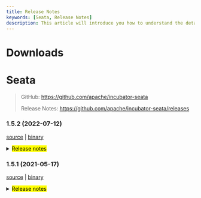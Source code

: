 ```yaml
---
title: Release Notes
keywords: [Seata, Release Notes]
description: This article will introduce you how to understand the details of each version and upgrade matters needing attention.
---
```



# Downloads

# Seata

> GitHub: https://github.com/apache/incubator-seata
>
> Release Notes: https://github.com/apache/incubator-seata/releases

### 1.5.2 (2022-07-12)

[source](https://github.com/apache/incubator-seata/archive/v1.5.2.zip) |
[binary](https://github.com/apache/incubator-seata/releases/download/v1.5.2/seata-server-1.5.2.zip)

<details>
  <summary><mark>Release notes</mark></summary>


### Seata 1.5.2

Seata 1.5.2 Released.

Seata is an easy-to-use, high-performance, open source distributed transaction solution.

The version is updated as follows:

### feature：
- [[#4661](https://github.com/apache/incubator-seata/pull/4713)] support xid load balance
- [[#4676](https://github.com/apache/incubator-seata/pull/4676)] support server to expose Nacos services by mounting SLB
- [[#4642](https://github.com/apache/incubator-seata/pull/4642)] support batch message parallel processing
- [[#4567](https://github.com/apache/incubator-seata/pull/4567)] support where method condition(find_in_set)


### bugfix：
- [[#4515](https://github.com/apache/incubator-seata/pull/4515)] fix the error of SeataTCCFenceAutoConfiguration when database unused
- [[#4661](https://github.com/apache/incubator-seata/pull/4661)] fix sql exception with PostgreSQL in module console
- [[#4667](https://github.com/apache/incubator-seata/pull/4682)] fix the exception in RedisTransactionStoreManager for update map During iteration
- [[#4678](https://github.com/apache/incubator-seata/pull/4678)] fix the error of key transport.enableRmClientBatchSendRequest cache penetration if not configure
- [[#4701](https://github.com/apache/incubator-seata/pull/4701)] fix missing command line args
- [[#4607](https://github.com/apache/incubator-seata/pull/4607)] fix bug on skipping lock check
- [[#4696](https://github.com/apache/incubator-seata/pull/4696)] fix oracle database insert value
- [[#4726](https://github.com/apache/incubator-seata/pull/4726)] fix batch message send may return NullPointException
- [[#4729](https://github.com/apache/incubator-seata/pull/4729)] fix set AspectTransactional.rollbackForClassName with wrong value
- [[#4653](https://github.com/apache/incubator-seata/pull/4653)] fix the sql exception when pk is non-numeric in INSERT_ON_DUPLICATE SQL

### optimize：
- [[#4650](https://github.com/apache/incubator-seata/pull/4650)] fix some security vulnerabilities
- [[#4670](https://github.com/apache/incubator-seata/pull/4670)] optimize the thread pool size of branchResultMessageExecutor
- [[#4662](https://github.com/apache/incubator-seata/pull/4662)] optimize rollback transaction metrics
- [[#4693](https://github.com/apache/incubator-seata/pull/4693)] optimize the console navigation bar
- [[#4700](https://github.com/apache/incubator-seata/pull/4700)] fix maven-compiler-plugin and maven-resources-plugin execute failed
- [[#4711](https://github.com/apache/incubator-seata/pull/4711)] separate lib dependencies for deployments
- [[#4720](https://github.com/apache/incubator-seata/pull/4720)] optimize pom description
- [[#4728](https://github.com/apache/incubator-seata/pull/4728)] upgrade logback dependency to 1.2.9
- [[#4745](https://github.com/apache/incubator-seata/pull/4745)] support mysql8 in release package
- [[#4626](https://github.com/apache/incubator-seata/pull/4626)] Replace `flatten-maven-plugin` with `easyj-maven-plugin` to fix the conflict between `shade` and `flatten`
- [[#4629](https://github.com/apache/incubator-seata/pull/4629)] check relation of before status and after status when updating global session
- [[#4662](https://github.com/apache/incubator-seata/pull/4662)] make EnhancedServiceLoader more readable

### test:

- [[#4544](https://github.com/apache/incubator-seata/pull/4544)] optimize jackson dependencies in TransactionContextFilterTest
- [[#4731](https://github.com/apache/incubator-seata/pull/4731)] fix UT failed in AsyncWorkerTest and LockManagerTest

Thanks to these contributors for their code commits. Please report an unintended omission.

<!-- Please make sure your Github ID is in the list below -->
- [slievrly](https://github.com/slievrly)
- [pengten](https://github.com/pengten)
- [YSF-A](https://github.com/YSF-A)
- [tuwenlin](https://github.com/tuwenlin)
- [Ifdevil](https://github.com/Ifdevil)
- [wingchi-leung](https://github.com/wingchi-leung)
- [liurong](https://github.com/robynron)
- [opelok-z](https://github.com/opelok-z)
- [funky-eyes](https://github.com/funky-eyes)
- [2129zxl](https://github.com/2129zxl)
- [Smery-lxm](https://github.com/Smery-lxm)
- [doubleDimple](https://github.com/doubleDimple)
- [wangliang181230](https://github.com/wangliang181230)
- [Bughue](https://github.com/Bughue)
- [AYue-94](https://github.com/AYue-94)
- [lingxiao-wu](https://github.com/lingxiao-wu)
- [caohdgege](https://github.com/caohdgege)

Also, we receive many valuable issues, questions and advices from our community. Thanks for you all.

#### Link

- **Seata:** https://github.com/apache/incubator-seata
- **Seata-Samples:** https://github.com/apache/incubator-seata-samples
- **Release:** https://github.com/apache/incubator-seata/releases
- **WebSite:** https://seata.apache.org

</details>

### 1.5.1 (2021-05-17)

[source](https://github.com/apache/incubator-seata/archive/v1.5.1.zip) |
[binary](https://github.com/apache/incubator-seata/releases/download/v1.5.1/seata-server-1.5.1.zip)

<details>
  <summary><mark>Release notes</mark></summary>

### feature：
- [[#4115](https://github.com/apache/incubator-seata/pull/4115) ] support console management
- [[#3472](https://github.com/apache/incubator-seata/pull/3472) ] add redisLocker's lua mode
- [[#3575](https://github.com/apache/incubator-seata/pull/3575) ] support the mixed use of different storages of locks and sessions
- [[#3374](https://github.com/apache/incubator-seata/pull/3374) ] add a Executor for INSERT ON DUPLICATE KEY UPDATE
- [[#3642](https://github.com/apache/incubator-seata/pull/3642) ] provide an api to share tcc phase-1's params to phase-2
- [[#3064](https://github.com/apache/incubator-seata/pull/3064) ] support configuring the order of the TM and TCC interceptor
- [[#2852](https://github.com/apache/incubator-seata/pull/2852) ] support configuring scan target for GlobalTransactionScanner
- [[#3683](https://github.com/apache/incubator-seata/pull/3683) ] support redis distributed lock to prevent multi TC competition
- [[#3545](https://github.com/apache/incubator-seata/pull/3545) ] TCC mode support idempotent and anti hanging
- [[#3009](https://github.com/apache/incubator-seata/pull/3009) ] support server start with springboot and config with application.yaml
- [[#3652](https://github.com/apache/incubator-seata/pull/3652) ] support APM with SkyWalking
- [[#3823](https://github.com/apache/incubator-seata/pull/3823) ] TCC mode supports customized parameters list of the method in phase two
- [[#3642](https://github.com/apache/incubator-seata/pull/3642) ] TCC mode's try method supports passing `BusinessActionContext` implicitly
- [[#3856](https://github.com/apache/incubator-seata/pull/3856) ] support edas-hsf RPC framework
- [[#3880](https://github.com/apache/incubator-seata/pull/3880) ] contributing md support chinese.
- [[#2568](https://github.com/apache/incubator-seata/pull/2568) ] support GlobalTransactionInterceptor expression
- [[#3886](https://github.com/apache/incubator-seata/pull/3886) ] support the registry center network preferences
- [[#3869](https://github.com/apache/incubator-seata/pull/3869) ] support get configuration from environment
- [[#3906](https://github.com/apache/incubator-seata/pull/3906) ] support SPI unload
- [[#3668](https://github.com/apache/incubator-seata/pull/3668) ] support kotlin coroutine
- [[#3968](https://github.com/apache/incubator-seata/pull/3968) ] support brpc-java RPC framework
- [[#4134](https://github.com/apache/incubator-seata/pull/4134) ] init the console basic code
- [[#4268](https://github.com/apache/incubator-seata/pull/4268) ] query global session in the file mode
- [[#4281](https://github.com/apache/incubator-seata/pull/4281) ] query global session and global lock in the redis mode
- [[#4293](https://github.com/apache/incubator-seata/pull/4293) ] get global lock in the file mode
- [[#4335](https://github.com/apache/incubator-seata/pull/4335) ] Realize configuration center upload configuration interactive script (nacos,etcd3)
- [[#4360](https://github.com/apache/incubator-seata/pull/4360) ] Realize configuration center upload configuration interactive script (apollo,consul,zk)
- [[#4320](https://github.com/apache/incubator-seata/pull/4320) ] realize the interface of console: get global session and global lock in the db mode
- [[#4435](https://github.com/apache/incubator-seata/pull/4435) ] console front-end page implementation
- [[#4480](https://github.com/apache/incubator-seata/pull/4480) ] implementation of DefaultAuthSigner
- [[#3870](https://github.com/apache/incubator-seata/pull/3870) ] make seata-bom be the real Bill-Of-Material
- [[#3487](https://github.com/apache/incubator-seata/pull/3487) ] add db realization for distribute lock
- [[#3889](https://github.com/apache/incubator-seata/pull/3889) ] registry add heartbeat
- [[#3951](https://github.com/apache/incubator-seata/pull/3951) ] support zstd compressor
- [[#2838](https://github.com/apache/incubator-seata/pull/2838) ] Saga support auto configuration in the spring boot project

### bugfix：
- [[#3497](https://github.com/apache/incubator-seata/pull/3497) ] fix tcc phase two response timeout exception
- [[#3686](https://github.com/apache/incubator-seata/pull/3686) ] fix NPE and wrong cluster name of Apollo
- [[#3702](https://github.com/apache/incubator-seata/pull/3702) ] fix some comments
- [[#3716](https://github.com/apache/incubator-seata/pull/3716) ] fix the problem in the findTargetClass method
- [[#3717](https://github.com/apache/incubator-seata/pull/3717) ] fix typo of interval
- [[#3773](https://github.com/apache/incubator-seata/pull/3773) ] fix consul not found tc cluster
- [[#3695](https://github.com/apache/incubator-seata/pull/3695) ] fix mariadb unable to create XA connection
- [[#3783](https://github.com/apache/incubator-seata/pull/3783) ] fix the problem that store mode does not take effect
- [[#3740](https://github.com/apache/incubator-seata/pull/3740) ] fix that `LocalThread` is not cleared when the `Saga` transaction ends
- [[#3792](https://github.com/apache/incubator-seata/pull/3792) ] fix the Server can't find redis-host property
- [[#3828](https://github.com/apache/incubator-seata/pull/3828) ] fix StringUtils StackOverflowError
- [[#3817](https://github.com/apache/incubator-seata/pull/3817) ] fix TC SkyWalking topo calling node not gather
- [[#3803](https://github.com/apache/incubator-seata/pull/3803) ] fix ReflectionUtil throw unexpected exception
- [[#3879](https://github.com/apache/incubator-seata/pull/3879) ] fix postgresql multi schema throw not found channel exception
- [[#3881](https://github.com/apache/incubator-seata/pull/3881) ] fix getConfig with different default value return the first
- [[#3897](https://github.com/apache/incubator-seata/pull/3897) ] fix LocalDataTime type in FastjsonUndoLogParser can't be rollback
- [[#3901](https://github.com/apache/incubator-seata/pull/3901) ] fix seataio/seata-server servlet-api conflict
- [[#3931](https://github.com/apache/incubator-seata/pull/3931) ] fix the wrong path and filename when dump the jvm memory for analysis
- [[#3978](https://github.com/apache/incubator-seata/pull/3978) ] fix NPE cause by future timeout
- [[#4266](https://github.com/apache/incubator-seata/pull/4266) ] fix register branch and release lock failed when the size of rows that modified is greater than 1000 in oracle
- [[#3949](https://github.com/apache/incubator-seata/pull/3949) ] fix the problem that `nacos-config.py` will not skip blank options. fix bug that split options may cause content loss
- [[#3988](https://github.com/apache/incubator-seata/pull/3988) ] fix the problem that nacos not found user when password has special characters
- [[#3998](https://github.com/apache/incubator-seata/pull/3998) ] fix the NPE of jedis multi.exec
- [[#4011](https://github.com/apache/incubator-seata/pull/4011) ] fix can not get properties of distributed-lock-table in springboot
- [[#4025](https://github.com/apache/incubator-seata/pull/4025) ] fix potential database resource leak
- [[#4023](https://github.com/apache/incubator-seata/pull/4023) ] fix the problem that the xid is not cleared in some scenes of dubbo
- [[#4039](https://github.com/apache/incubator-seata/pull/4039) ] fix RM did not clear XID after the local transaction threw an exception
- [[#4032](https://github.com/apache/incubator-seata/pull/4032) ] fix ApplicationContext already closed problem when Seata server using ShutdownHook to destroy
- [[#4074](https://github.com/apache/incubator-seata/pull/4074) ] fix prevents XA mode resource suspension
- [[#4107](https://github.com/apache/incubator-seata/pull/4107) ] fix deadlock problems during project construction
- [[#4158](https://github.com/apache/incubator-seata/pull/4158) ] fix the logback can't load the `RPC_PORT`
- [[#4162](https://github.com/apache/incubator-seata/pull/4162) ] fix correct built-in properties for redis registry
- [[#4165](https://github.com/apache/incubator-seata/pull/4165) ] fix `StringUtils.toString(obj)` throw `ClassCastException` when the obj is primitive data array
- [[#4169](https://github.com/apache/incubator-seata/pull/4169) ] fix xa mode originalConnection has been closed, cause PhaseTwo fail to execute
- [[#4177](https://github.com/apache/incubator-seata/pull/4177) ] fix the problem of accidentally releasing the global lock
- [[#4174](https://github.com/apache/incubator-seata/pull/4174) ] fix delete undo log connection already closed
- [[#4189](https://github.com/apache/incubator-seata/pull/4189) ] fix the `kafka-appender.xml` and `logstash-appender.xml`
- [[#4213](https://github.com/apache/incubator-seata/pull/4213) ] fix code for "sessionMode" not execute problem
- [[#4220](https://github.com/apache/incubator-seata/pull/4220) ] fix some problems with `zstd` compressor and add the version of the `kotlin-maven-plugin`
- [[#4222](https://github.com/apache/incubator-seata/pull/4222) ] fix could not rollback when insert field list is empty
- [[#4253](https://github.com/apache/incubator-seata/pull/4253) ] update executor store the actually modified columns but not only the columns in set condition
- [[#4276](https://github.com/apache/incubator-seata/pull/4276) ] fix seata-test module UT not work
- [[#4278](https://github.com/apache/incubator-seata/pull/4278) ] fix the problem that mysql's Blob/Clob/NClob data type cannot be deserialized
- [[#4302](https://github.com/apache/incubator-seata/pull/4302) ] fix the problem that other ORMs may not be able to obtain the auto-incrementing primary key value
- [[#4233](https://github.com/apache/incubator-seata/pull/4233) ] fix data remanence problems in lock and branch under specific circumstances.
- [[#4308](https://github.com/apache/incubator-seata/pull/4308) ] fix the TableMetaCache parsing problem with the same table under multiple Postgresql schemas
- [[#4326](https://github.com/apache/incubator-seata/pull/4326) ] fix inability to build Executor when using mariadb driver
- [[#4355](https://github.com/apache/incubator-seata/pull/4355) ] fix mysql-loadbalance resource id error
- [[#4310](https://github.com/apache/incubator-seata/pull/4310) ] fix the problem that failed to obtain the self increment ID of MySQL database through "select last_insert_id"
- [[#4331](https://github.com/apache/incubator-seata/pull/4331) ] fix dirty write check exception that may occur when using ONLY_CARE_UPDATE_COLUMNS configuration
- [[#4228](https://github.com/apache/incubator-seata/pull/4228) ] fix resource suspension in xa mode caused by choose other ip as channel alternative
- [[#4408](https://github.com/apache/incubator-seata/pull/4408) ] fix the invalid environment variable in container env
- [[#4441](https://github.com/apache/incubator-seata/pull/4441) ] fix the problem that pipelined resources are not closed in redis mode and add branchSession judge branchSessions is not null
- [[#4438](https://github.com/apache/incubator-seata/pull/4438) ] fix the problem that GlobalSession could not be deleted normally in the case of delayed deletion in the file mode of the develop branch
- [[#4432](https://github.com/apache/incubator-seata/pull/4432) ] fix the inability to get some remote configurations
- [[#4452](https://github.com/apache/incubator-seata/pull/4452) ] fix the change log of 'service.disableGlobalTransaction' config
- [[#4449](https://github.com/apache/incubator-seata/pull/4449) ] fix redis mode page npe and optimize get globalSession on average
- [[#4459](https://github.com/apache/incubator-seata/pull/4459) ] fix the failure to obtain before image and after image on oracle and pgsql of the develop branch
- [[#4471](https://github.com/apache/incubator-seata/pull/4471) ] in branch 'develop', fix the error when service.vgroupMapping change
- [[#4474](https://github.com/apache/incubator-seata/pull/4474) ] fix Mysql multi-bit Bit type field rollback error
- [[#4492](https://github.com/apache/incubator-seata/pull/4492) ] fix the failure to update cluster list dynamically when use eureka of the develop branch
- [[#4535](https://github.com/apache/incubator-seata/pull/4535) ] fix FileSessionManagerTest fail
- [[#4561](https://github.com/apache/incubator-seata/pull/4561) ] fix allSessions/findGlobalSessions may return null and cause npe
- [[#4505](https://github.com/apache/incubator-seata/pull/4505) ] fix fastjson serialization of time data types
- [[#4579](https://github.com/apache/incubator-seata/pull/4579) ] fix prepareUndoLogAll of MySQLInsertOrUpdateExecutor
- [[#4005](https://github.com/apache/incubator-seata/pull/4005) ] fix PK constraint name isn't the same as the unique index name which is belong to PK
- [[#4062](https://github.com/apache/incubator-seata/pull/4062) ] fix saga complex parameter deserialization problem
- [[#4199](https://github.com/apache/incubator-seata/pull/4199) ] fix rpc tm request timeout
- [[#4352](https://github.com/apache/incubator-seata/pull/4352) ] fix some problem of the sql parser
- [[#4487](https://github.com/apache/incubator-seata/pull/4487) ] fix remove Pagination hideOnlyOnePage attribute
- [[#4449](https://github.com/apache/incubator-seata/pull/4449) ] fix optimize redis limit and fix redis page bug
- [[#4608](https://github.com/apache/incubator-seata/pull/4608) ] fix test case
- [[#3110](https://github.com/apache/incubator-seata/pull/3110) ] fix the problem of unit test


### optimize：
- [[#4163](https://github.com/apache/incubator-seata/pull/4163) ] improve CONTRIBUTING docs
- [[#3678](https://github.com/apache/incubator-seata/pull/3678) ] supplement missing configuration and new version documents
- [[#3654](https://github.com/apache/incubator-seata/pull/3654) ] fix typo,applicationContex -> applicationContext
- [[#3615](https://github.com/apache/incubator-seata/pull/3615) ] asynchronous deletion after the transaction is committed
- [[#3687](https://github.com/apache/incubator-seata/pull/3687) ] fix the case that could not retry acquire global lock
- [[#3689](https://github.com/apache/incubator-seata/pull/3689) ] modify the attribute prefix in the file file.properties
- [[#3528](https://github.com/apache/incubator-seata/pull/3528) ] optimize the memory footprint of redis mode
- [[#3700](https://github.com/apache/incubator-seata/pull/3700) ] optimize the speed of buildLockKey
- [[#3588](https://github.com/apache/incubator-seata/pull/3588) ] optimize the logic of datasource auto proxy
- [[#3626](https://github.com/apache/incubator-seata/pull/3626) ] remove repeat change status
- [[#3722](https://github.com/apache/incubator-seata/pull/3722) ] add the basic code of distributed lock
- [[#3713](https://github.com/apache/incubator-seata/pull/3713) ] unified the default value of enableClientBatchSendRequest
- [[#3120](https://github.com/apache/incubator-seata/pull/3120) ] optimize `Configuration` and add unit tests
- [[#3735](https://github.com/apache/incubator-seata/pull/3735) ] do not load `LoadBalance` if not necessary
- [[#3770](https://github.com/apache/incubator-seata/pull/3770) ] close the `Closeable` and optimize some code
- [[#3627](https://github.com/apache/incubator-seata/pull/3627) ] use TreeMap instead of the LinkedHashMap in TableMeta to compatible high level MySQL
- [[#3760](https://github.com/apache/incubator-seata/pull/3760) ] opt the logback's config of `seata-server`
- [[#3765](https://github.com/apache/incubator-seata/pull/3765) ] Transfer the operation of adding configuration class from 'AutoConfiguration' to 'EnvironmentPostProcessor'
- [[#3730](https://github.com/apache/incubator-seata/pull/3730) ] Refactoring the code of TCC mode
- [[#3820](https://github.com/apache/incubator-seata/pull/3820) ] add column `action_name` to the `tcc_fence_log`
- [[#3738](https://github.com/apache/incubator-seata/pull/3738) ] `JacksonUndoLogParser` supports to parsing `LocalDateTime`
- [[#3794](https://github.com/apache/incubator-seata/pull/3794) ] optimize the packaging of `seata-server`
- [[#3795](https://github.com/apache/incubator-seata/pull/3795) ] optimize zk registry lookup performance
- [[#3840](https://github.com/apache/incubator-seata/pull/3840) ] optimiza `apm-skwalking` operation method to generate rules
- [[#3834](https://github.com/apache/incubator-seata/pull/3834) ] optimize `seata-distribution` add `apm-seata-skywalking`
- [[#3847](https://github.com/apache/incubator-seata/pull/3847) ] optimize ConcurrentHashMap.newKeySet replace ConcurrentSet
- [[#3311](https://github.com/apache/incubator-seata/pull/3311) ] supports reading all configurations from a single Consul key
- [[#3849](https://github.com/apache/incubator-seata/pull/3849) ] optimize string concat
- [[#3890](https://github.com/apache/incubator-seata/pull/3890) ] optimize only the inserted fields are checked
- [[#3895](https://github.com/apache/incubator-seata/pull/3895) ] optimize decode exception
- [[#3898](https://github.com/apache/incubator-seata/pull/3898) ] add jib-maven-plugin
- [[#3904](https://github.com/apache/incubator-seata/pull/3904) ] ehance metrics and fix seata-server UT not work
- [[#3212](https://github.com/apache/incubator-seata/pull/3212) ] optimize recognize sql in limit and order by
- [[#3905](https://github.com/apache/incubator-seata/pull/3905) ] optimize nacos-config.sh to support ash
- [[#3935](https://github.com/apache/incubator-seata/pull/3935) ] optimize Send redis command at one time using pipeline
- [[#3916](https://github.com/apache/incubator-seata/pull/3916) ] optimize determine whether the server in the register is alive
- [[#3918](https://github.com/apache/incubator-seata/pull/3918) ] cache reflection results of the fields and methods
- [[#3898](https://github.com/apache/incubator-seata/pull/3898) ] add jib-maven-plugin
- [[#3907](https://github.com/apache/incubator-seata/pull/3907) ] optimize set server port
- [[#3912](https://github.com/apache/incubator-seata/pull/3912) ] support config JVM param in env
- [[#3939](https://github.com/apache/incubator-seata/pull/3939) ] use map instead of if else judge for more change in the future
- [[#3955](https://github.com/apache/incubator-seata/pull/3955) ] add a start banner for seata
- [[#3954](https://github.com/apache/incubator-seata/pull/3954) ] replace @Deprecated getOwnernName to getOwnerName in druid
- [[#3981](https://github.com/apache/incubator-seata/pull/3981) ] optimize service port priority
- [[#4013](https://github.com/apache/incubator-seata/pull/4013) ] optimize channel alive check
- [[#3982](https://github.com/apache/incubator-seata/pull/3982) ] optimize readme doc and upgrade some dependencies
- [[#3949](https://github.com/apache/incubator-seata/pull/3949) ] `nacos-config.py` support default parameters and optional input parameters
- [[#3991](https://github.com/apache/incubator-seata/pull/3991) ] disable listening in the FileConfiguration center in Springboot
- [[#3994](https://github.com/apache/incubator-seata/pull/3994) ] Optimize the mechanism of periodically deleting tasks in the `tcc_fence_log` table
- [[#3327](https://github.com/apache/incubator-seata/pull/3327) ] supports reading all configurations from a single Etcd3 key
- [[#4001](https://github.com/apache/incubator-seata/pull/4001) ] support to read YML configuration from Nacos, Zookeeper, Consul, Etcd3
- [[#4017](https://github.com/apache/incubator-seata/pull/4017) ] optimize file configuration
- [[#4018](https://github.com/apache/incubator-seata/pull/4018) ] optimize Apollo configuration
- [[#4021](https://github.com/apache/incubator-seata/pull/4021) ] optimize Nacos、Consul、Zookeeper、Etcd3 configuration
- [[#4034](https://github.com/apache/incubator-seata/pull/4034) ] optimize Nacos, Consul, Zookeeper and Etcd3 configuration Junit test Class
- [[#4055](https://github.com/apache/incubator-seata/pull/4055) ] optimize NetUtil#getLocalAddress0
- [[#4086](https://github.com/apache/incubator-seata/pull/4086) ] optimize lazily load branch transactions and task scheduling
- [[#4056](https://github.com/apache/incubator-seata/pull/4056) ] optimize the DurationUtil
- [[#4103](https://github.com/apache/incubator-seata/pull/4103) ] optimize AbstractLockManager#collectRowLocks logic
- [[#3733](https://github.com/apache/incubator-seata/pull/3733) ] optimize acquire lock logic
- [[#4144](https://github.com/apache/incubator-seata/pull/4144) ] support default configuration of tx-service-group
- [[#4157](https://github.com/apache/incubator-seata/pull/4157) ] optimize client batch sending.
- [[#4191](https://github.com/apache/incubator-seata/pull/4191) ] support rpc timeout can be customized.
- [[#4216](https://github.com/apache/incubator-seata/pull/4216) ] no more attempt to clean undolog for none AT mode
- [[#4176](https://github.com/apache/incubator-seata/pull/4176) ] use expire key instead hash when using redis as registry center.
- [[#4196](https://github.com/apache/incubator-seata/pull/4196) ] tc batch response to client.
- [[#4212](https://github.com/apache/incubator-seata/pull/4212) ] optimize the interface of the console
- [[#4237](https://github.com/apache/incubator-seata/pull/4237) ] skip check lock when all the before image is empty
- [[#4251](https://github.com/apache/incubator-seata/pull/4251) ] optimize partial code handling
- [[#4262](https://github.com/apache/incubator-seata/pull/4262) ] optimize tcc module code handling
- [[#4235](https://github.com/apache/incubator-seata/pull/4235) ] optimize instance saved in eureka
- [[#4277](https://github.com/apache/incubator-seata/pull/4277) ] optimize acquire lock return fail-fast code in redis-pipeline mode.
- [[#4284](https://github.com/apache/incubator-seata/pull/4284) ] support authentication of MSE-Nacos with ak/sk
- [[#4299](https://github.com/apache/incubator-seata/pull/4299) ] optimize exceptions to make them friendly
- [[#4300](https://github.com/apache/incubator-seata/pull/4300) ] optimize let DefaultCoordinator invoke NettyRemotingServer's close method,no longer closed by ServerRunner
- [[#4270](https://github.com/apache/incubator-seata/pull/4270) ] improve the performance of global commit and global rollback, asynchronous branch transaction cleanup
- [[#4307](https://github.com/apache/incubator-seata/pull/4307) ] when in TCC mode there is no need to delete global locks
- [[#4303](https://github.com/apache/incubator-seata/pull/4303) ] `tcc_fence_log` table hanging log records are deleted asynchronously
- [[#4328](https://github.com/apache/incubator-seata/pull/4328) ] upload configuration script support comments
- [[#4305](https://github.com/apache/incubator-seata/pull/4305) ] optimize acquire global lock fail error log print on tc
- [[#4336](https://github.com/apache/incubator-seata/pull/4336) ] add SQL exception prompt not supported by AT mode
- [[#4359](https://github.com/apache/incubator-seata/pull/4359) ] support configuration metadata read from environment variables
- [[#4247](https://github.com/apache/incubator-seata/pull/4247) ] add tests for `java17` and `springboot` in the `github/actions`
- [[#4353](https://github.com/apache/incubator-seata/pull/4353) ] Slimming down for the `seata-all.jar`
- [[#4393](https://github.com/apache/incubator-seata/pull/4393) ] skip reload for redis & db mode
- [[#4400](https://github.com/apache/incubator-seata/pull/4400) ] asynchronous tasks handle global transactions in parallel
- [[#4391](https://github.com/apache/incubator-seata/pull/4391) ] commit/rollback retry timeout event
- [[#4409](https://github.com/apache/incubator-seata/pull/4409) ] add copyright header to test classes
- [[#4282](https://github.com/apache/incubator-seata/pull/4282) ] optimize build UndoItem logic
- [[#4407](https://github.com/apache/incubator-seata/pull/4407) ] file mode does not require lazy processing of sessions
- [[#4436](https://github.com/apache/incubator-seata/pull/4436) ] optimize global session query in file mode
- [[#4431](https://github.com/apache/incubator-seata/pull/4431) ] limit the number of queries in Redis storage mode
- [[#4465](https://github.com/apache/incubator-seata/pull/4465) ] optimize client version transfer in tc batch response to client mode.
- [[#4469](https://github.com/apache/incubator-seata/pull/4469) ] optimize the way to get configuration in DB mode of console
- [[#4478](https://github.com/apache/incubator-seata/pull/4478) ] optimize Nacos config and naming properties
- [[#4522](https://github.com/apache/incubator-seata/pull/4522) ] optimize GC parameters in JVM
- [[#4517](https://github.com/apache/incubator-seata/pull/4517) ] enhance fail/timeout status metric and log level
- [[#4451](https://github.com/apache/incubator-seata/pull/4451) ] filesessionmanager changed to singleton and optimized task thread pool processing
- [[#4551](https://github.com/apache/incubator-seata/pull/4551) ] optimize metrics rt statistics
- [[#4574](https://github.com/apache/incubator-seata/pull/4574) ] support accessKey/secretKey auto configuration
- [[#4583](https://github.com/apache/incubator-seata/pull/4583) ] use HmacSHA256 instead of HmacSHA1 for ram signature
- [[#4591](https://github.com/apache/incubator-seata/pull/4591) ] optimize the default value of the switch
- [[#3780](https://github.com/apache/incubator-seata/pull/3780) ] optimize upgrade the Druid version
- [[#3797](https://github.com/apache/incubator-seata/pull/3797) ] optimize support instance `BusinessActionContext` outside the TCC try method
- [[#3909](https://github.com/apache/incubator-seata/pull/3909) ] optimize `collectRowLocks` method
- [[#3763](https://github.com/apache/incubator-seata/pull/3763) ] optimize github actions
- [[#4345](https://github.com/apache/incubator-seata/pull/4345) ] optimize fix the path of the package
- [[#4346](https://github.com/apache/incubator-seata/pull/4346) ] optimize the log of the server and remove lombok
- [[#4348](https://github.com/apache/incubator-seata/pull/4348) ] optimize Unified management the versions of maven-plugin
- [[#4354](https://github.com/apache/incubator-seata/pull/4354) ] optimize the tests of `SAGA`
- [[#4227](https://github.com/apache/incubator-seata/pull/4227) ] optimize the versions of the dependencies
- [[#4403](https://github.com/apache/incubator-seata/pull/4403) ] optimize disable `SAGA` tests
- [[#4453](https://github.com/apache/incubator-seata/pull/4453) ] optimize upgrade eureka-clients and xstream dependencies
- [[#4481](https://github.com/apache/incubator-seata/pull/4481) ] optimize nacos config and naming properties
- [[#4477](https://github.com/apache/incubator-seata/pull/4477) ] optimize debug log and fix typo
- [[#4484](https://github.com/apache/incubator-seata/pull/4484) ]optimize  the log of TM/RM register
- [[#3874](https://github.com/apache/incubator-seata/pull/4484) ] optimize Add logo of registered enterprise,and Change image source to Alicdn
- [[#4458](https://github.com/apache/incubator-seata/pull/4458) ] optimize fix the README.md of metrices module
- [[#4482](https://github.com/apache/incubator-seata/pull/4482) ] optimize remove duplicated word

Thanks to these contributors for their code commits. Please report an unintended omission.
- [slievrly](https://github.com/slievrly)
- [wangliang181230](https://github.com/wangliang181230)
- [funky-eyes](https://github.com/funky-eyes)
- [lvekee](https://github.com/lvekee)
- [caohdgege](https://github.com/caohdgege)
- [lightClouds917](https://github.com/lightClouds917)
- [objcoding](https://github.com/objcoding)
- [siyu](https://github.com/Pinocchio2018)
- [GoodBoyCoder](https://github.com/GoodBoyCoder)
- [pengten](https://github.com/pengten)
- [Bughue](https://github.com/Bughue)
- [doubleDimple](https://github.com/doubleDimple)
- [zhaoyuguang](https://github.com/zhaoyuguang)
- [liuqiufeng](https://github.com/liuqiufeng)
- [jsbxyyx](https://github.com/jsbxyyx)
- [lcmvs](https://github.com/lcmvs)
- [onlinechild](https://github.com/onlinechild)
- [xjlgod](https://github.com/xjlgod)
- [h-zhi](https://github.com/h-zhi)
- [tanzzj](https://github.com/tanzzj)
- [miaoxueyu](https://github.com/miaoxueyu)
- [selfishlover](https://github.com/selfishlover)
- [tuwenlin](https://github.com/tuwenlin)
- [dmego](https://github.com/dmego)
- [xiaochangbai](https://github.com/xiaochangbai)
- [Rubbernecker](https://github.com/Rubbernecker)
- [ruanun](https://github.com/ruanun)
- [huan415](https://github.com/huan415)
- [drgnchan](https://github.com/drgnchan)
- [cmonkey](https://github.com/cmonkey)
- [13414850431](https://github.com/13414850431)
- [ls9527](https://github.com/ls9527)
- [xingfudeshi](https://github.com/xingfudeshi)
- [spilledyear](https://github.com/spilledyear)
- [kaka2code](https://github.com/kaka2code)
- [iqinning](https://github.com/iqinning)
- [yujianfei1986](https://github.com/yujianfei1986)
- [elrond-g](https://github.com/elrond-g)
- [jameslcj](https://github.com/jameslcj)
- [zhouchuhang](https://github.com/zch0214)
- [xujj](https://github.com/XBNGit)
- [mengxzh](https://github.com/mengxzh)
- [portman](https://github.com/iportman)
- [anselleeyy](https://github.com/anselleeyy)
- [wangyuewen](https://github.com/2858917634)
- [imherewait](https://github.com/imherewait)
- [wfnuser](https://github.com/wfnuser)
- [zhixing](https://github.com/chenlei3641)

Also, we receive many valuable issues, questions and advices from our community. Thanks for you all.
</details>
